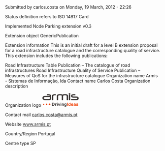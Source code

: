Submitted by carlos.costa on Monday, 19 March, 2012 - 22:26

Status definition refers to ISO 14817
Card

Implemented Node
Parking extension v0.3

Extension object
GenericPublication

Extension information
This is an initial draft for a level B extension proposal for a road infrastructure catalogue and the corresponding quality of service. This extension includes the following publications:

Road Infrastructure Table Publication – The catalogue of road infrastructures
Road Infrastructure Quality of Service Publication – Measures of QoS for the infrastructure catalogue
Organization name
Armis - Sistemas de Informação, lda
Contact name
Carlos Costa
Organization description
 

Organization logo
![Alt text](image.png)

Contact mail
carlos.costa@armis.pt

Website
www.armis.pt

Country/Region
Portugal

Centre type
SP